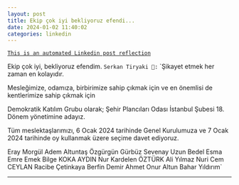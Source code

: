```yaml
---
layout: post
title: Ekip çok iyi bekliyoruz efendi...
date: 2024-01-02 11:40:02
categories: linkedin
---
```


[`This is an automated Linkedin post reflection`](https://www.linkedin.com/feed/update/urn:li:activity:7147914433883799552)

Ekip çok iyi, bekliyoruz efendim.
`Serkan Tiryaki 🍉:`
`Şikayet etmek her zaman en kolayıdır.

Mesleğimize, odamıza, birbirimize sahip çıkmak için ve en önemlisi de kentlerimize sahip çıkmak için

Demokratik Katılım Grubu olarak;
Şehir Plancıları Odası İstanbul Şubesi 18. Dönem yönetimine adayız.

Tüm meslektaşlarımızı, 
6 Ocak 2024 tarihinde Genel Kurulumuza ve
7 Ocak 2024 tarihinde oy kullanmak üzere seçime davet ediyoruz.

Eray Morgül
Adem Altuntaş
Özgürgün Gürbüz
Sevenay Uzun
Bedel Esma Emre
Emek Bilge KOKA AYDIN
Nur Kardelen ÖZTÜRK
Ali Yılmaz
Nuri Cem CEYLAN
Racibe Çetinkaya
Berfin Demir
Ahmet Onur Altun
Bahar Yıldırım`

<hr>


<div class="row mt-3 d-flex justify-content-center align-items-center">


</div>
